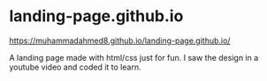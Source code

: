 # landing-page.github.io

https://muhammadahmed8.github.io/landing-page.github.io/

A landing page made with html/css just for fun. I saw the design in a youtube video and coded it to learn.

